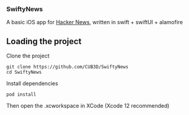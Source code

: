 ### SwiftyNews
A basic iOS app for [Hacker News](https://news.ycombinator.com), written in swift + swiftUI + alamofire

## Loading the project
Clone the project
```shell
git clone https://github.com/CUB3D/SwiftyNews
cd SwiftyNews
```

Install dependencies
```shell
pod install
```
Then open the .xcworkspace in XCode (Xcode 12 recommended)

